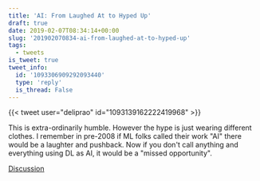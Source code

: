 ```yaml
---
title: 'AI: From Laughed At to Hyped Up'
draft: true
date: 2019-02-07T08:34:14+00:00
slug: '201902070834-ai-from-laughed-at-to-hyped-up'
tags:
  - tweets
is_tweet: true
tweet_info:
  id: '1093306909292093440'
  type: 'reply'
  is_thread: False
---
```




{{< tweet user="deliprao" id="1093139162222419968" >}}

This is extra-ordinarily humble. However the hype is just wearing different clothes. I remember in pre-2008 if ML folks called their work "AI" there would be a laughter and pushback. Now if you don't call anything and everything using DL as AI, it would be a "missed opportunity".

[Discussion](https://x.com/sytelus/status/1093306909292093440)
